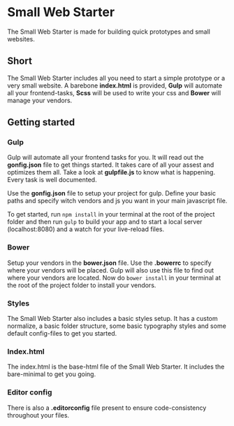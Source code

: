 # Small Web Starter

The Small Web Starter is made for building quick prototypes and small websites.

## Short
The Small Web Starter includes all you need to start a simple prototype or a very small website. A barebone **index.html** is provided, **Gulp** will automate all your frontend-tasks, **Scss** will be used to write your css and **Bower** will manage your vendors.


## Getting started

### Gulp
Gulp will automate all your frontend tasks for you. It will read out the **gonfig.json** file to get things started. It takes care of all your assest and optimizes them all. Take a look at **gulpfile.js** to know what is happening. Every task is well documented.

Use the **gonfig.json** file to setup your project for gulp. Define your basic paths and specify witch vendors and js you want in your main javascript file.

To get started, run `npm install` in your terminal at the root of the project folder and then run `gulp` to build your app and to start a local server (localhost:8080) and a watch for your live-reload files.

### Bower
Setup your vendors in the **bower.json** file.
Use the **.bowerrc** to specify where your vendors will be placed. Gulp will also use this file to find out where your vendors are located.
Now do `bower install` in your terminal at the root of the project folder to install your vendors.

### Styles
The Small Web Starter also includes a basic styles setup. It has a custom normalize, a basic folder structure, some basic typography styles and some default config-files to get you started.

### Index.html
The index.html is the base-html file of the Small Web Starter. It includes the bare-minimal to get you going.

### Editor config
There is also a **.editorconfig** file present to ensure code-consistency throughout your files.
